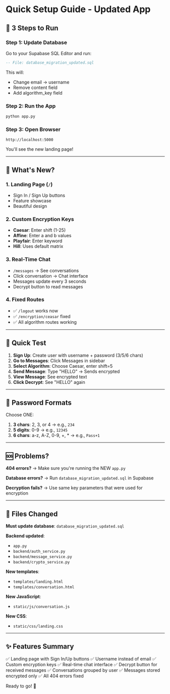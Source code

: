 # Quick Setup Guide - Updated App

## 🚀 3 Steps to Run

### Step 1: Update Database

Go to your Supabase SQL Editor and run:

```sql
-- File: database_migration_updated.sql
```

This will:
- Change email → username
- Remove content field
- Add algorithm_key field

### Step 2: Run the App

```bash
python app.py
```

### Step 3: Open Browser

```
http://localhost:5000
```

You'll see the new landing page!

---

## 🎯 What's New?

### 1. Landing Page (`/`)
- Sign In / Sign Up buttons
- Feature showcase
- Beautiful design

### 2. Custom Encryption Keys
- **Caesar**: Enter shift (1-25)
- **Affine**: Enter a and b values
- **Playfair**: Enter keyword
- **Hill**: Uses default matrix

### 3. Real-Time Chat
- `/messages` → See conversations
- Click conversation → Chat interface
- Messages update every 3 seconds
- Decrypt button to read messages

### 4. Fixed Routes
- ✅ `/logout` works now
- ✅ `/encryption/ceasar` fixed
- ✅ All algorithm routes working

---

## 📱 Quick Test

1. **Sign Up**: Create user with username + password (3/5/6 chars)
2. **Go to Messages**: Click Messages in sidebar
3. **Select Algorithm**: Choose Caesar, enter shift=5
4. **Send Message**: Type "HELLO" → Sends encrypted
5. **View Message**: See encrypted text
6. **Click Decrypt**: See "HELLO" again

---

## 🔑 Password Formats

Choose ONE:
1. **3 chars**: 2, 3, or 4 → e.g., `234`
2. **5 digits**: 0-9 → e.g., `12345`
3. **6 chars**: a-z, A-Z, 0-9, +, * → e.g., `Pass+1`

---

## 🆘 Problems?

**404 errors?**
→ Make sure you're running the NEW `app.py`

**Database errors?**
→ Run `database_migration_updated.sql` in Supabase

**Decryption fails?**
→ Use same key parameters that were used for encryption

---

## 📂 Files Changed

**Must update database**: `database_migration_updated.sql`

**Backend updated**:
- `app.py`
- `backend/auth_service.py`
- `backend/message_service.py`
- `backend/crypto_service.py`

**New templates**:
- `templates/landing.html`
- `templates/conversation.html`

**New JavaScript**:
- `static/js/conversation.js`

**New CSS**:
- `static/css/landing.css`

---

## ✨ Features Summary

✅ Landing page with Sign In/Up buttons
✅ Username instead of email
✅ Custom encryption keys
✅ Real-time chat interface
✅ Decrypt button for received messages
✅ Conversations grouped by user
✅ Messages stored encrypted only
✅ All 404 errors fixed

Ready to go! 🎉
